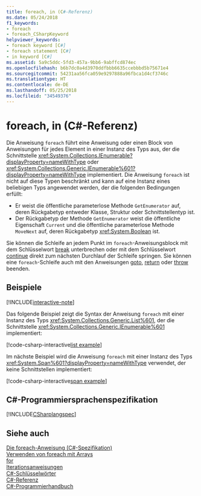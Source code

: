 ```yaml
---
title: foreach, in (C#-Referenz)
ms.date: 05/24/2018
f1_keywords:
- foreach
- foreach_CSharpKeyword
helpviewer_keywords:
- foreach keyword [C#]
- foreach statement [C#]
- in keyword [C#]
ms.assetid: 5a9c5ddc-5fd3-457a-9bb6-9abffcd874ec
ms.openlocfilehash: b6b7dc0a4d3970ddfbbb6635ccebbbd5b75671e4
ms.sourcegitcommit: 54231aa56fca059e9297888a96fbca1d4cf3746c
ms.translationtype: HT
ms.contentlocale: de-DE
ms.lasthandoff: 05/25/2018
ms.locfileid: "34549376"
---
```

# <a name="foreach-in-c-reference"></a>foreach, in (C#-Referenz)

Die Anweisung `foreach` führt eine Anweisung oder einen Block von Anweisungen für jedes Element in einer Instanz des Typs aus, der die Schnittstelle <xref:System.Collections.IEnumerable?displayProperty=nameWithType> oder <xref:System.Collections.Generic.IEnumerable%601?displayProperty=nameWithType> implementiert. Die Anweisung `foreach` ist nicht auf diese Typen beschränkt und kann auf eine Instanz eines beliebigen Typs angewendet werden, der die folgenden Bedingungen erfüllt:

- Er weist die öffentliche parameterlose Methode `GetEnumerator` auf, deren Rückgabetyp entweder Klasse, Struktur oder Schnittstellentyp ist.
- Der Rückgabetyp der Methode `GetEnumerator` weist die öffentliche Eigenschaft `Current` und die öffentliche parameterlose Methode `MoveNext` auf, deren Rückgabetyp <xref:System.Boolean> ist.

Sie können die Schleife an jedem Punkt im `foreach`-Anweisungsblock mit dem Schlüsselwort [break](break.md) unterbrechen oder mit dem Schlüsselwort [continue](continue.md) direkt zum nächsten Durchlauf der Schleife springen. Sie können eine `foreach`-Schleife auch mit den Anweisungen [goto](goto.md), [return](return.md) oder [throw](throw.md) beenden.

## <a name="examples"></a>Beispiele

[!INCLUDE[interactive-note](~/includes/csharp-interactive-note.md)]

Das folgende Beispiel zeigt die Syntax der Anweisung `foreach` mit einer Instanz des Typs <xref:System.Collections.Generic.List%601>, der die Schnittstelle <xref:System.Collections.Generic.IEnumerable%601> implementiert:

[!code-csharp-interactive[list example](~/samples/snippets/csharp/keywords/IterationKeywordsExamples.cs#1)]

Im nächste Beispiel wird die Anweisung `foreach` mit einer Instanz des Typs <xref:System.Span%601?displayProperty=nameWithType> verwendet, der keine Schnittstellen implementiert:

[!code-csharp-interactive[span example](~/samples/snippets/csharp/keywords/IterationKeywordsExamples.cs#2)]

## <a name="c-language-specification"></a>C#-Programmiersprachenspezifikation

[!INCLUDE[CSharplangspec](~/includes/csharplangspec-md.md)]

## <a name="see-also"></a>Siehe auch

[Die foreach-Anweisung (C#-Spezifikation)](/dotnet/csharp/language-reference/language-specification/statements#the-foreach-statement)  
[Verwenden von foreach mit Arrays](../../programming-guide/arrays/using-foreach-with-arrays.md)  
[for](for.md)  
[Iterationsanweisungen](iteration-statements.md)  
[C#-Schlüsselwörter](index.md)  
[C#-Referenz](../index.md)  
[C#-Programmierhandbuch](../../programming-guide/index.md)  